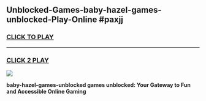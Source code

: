 
## Unblocked-Games-baby-hazel-games-unblocked-Play-Online #paxjj
<h3>
<a href="https://news.freeplayer.one?title=baby-hazel-games-unblocked&ref=3">CLICK TO PLAY</a></h3>
<hr>

<h3>
<a href="https://news.freeplayer.one?title=baby-hazel-games-unblocked&ref=3">CLICK 2 PLAY</a>
  
</h3>

<a href="https://news.freeplayer.one?title=baby-hazel-games-unblocked&ref=3"><img src="https://clearcache.store/games.png"></a>


**baby-hazel-games-unblocked games unblocked: Your Gateway to Fun and Accessible Online Gaming**
